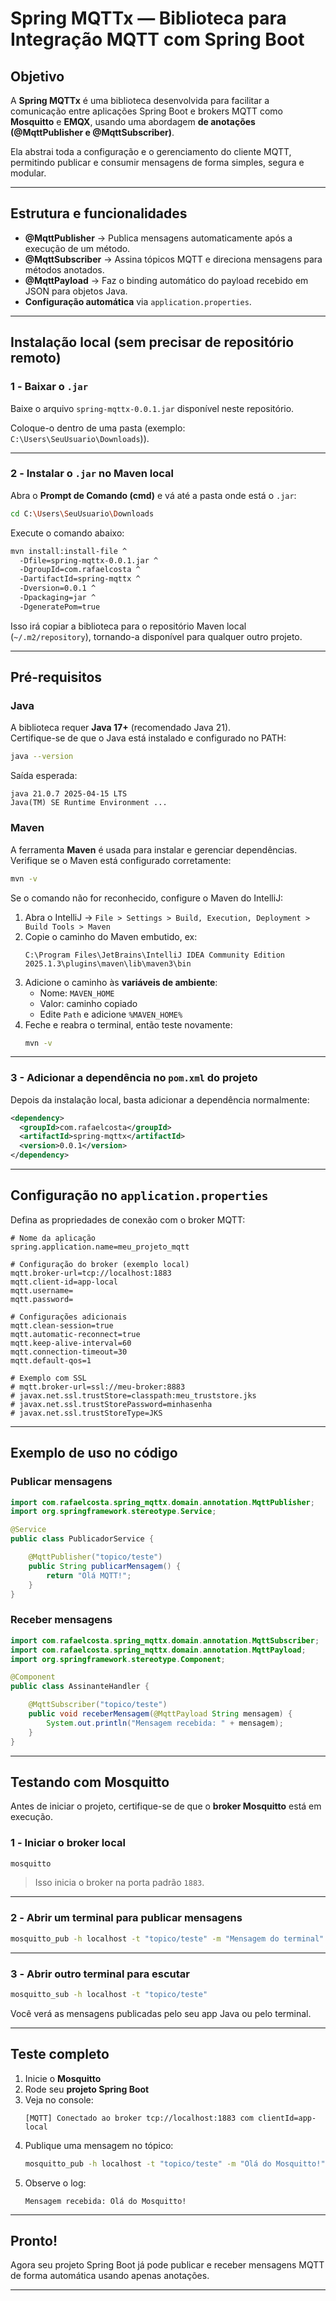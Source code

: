 <!-- language: pt-BR -->
# Spring MQTTx — Biblioteca para Integração MQTT com Spring Boot

## Objetivo

A **Spring MQTTx** é uma biblioteca desenvolvida para facilitar a comunicação entre aplicações Spring Boot e brokers MQTT como **Mosquitto** e **EMQX**, usando uma abordagem **de anotações (@MqttPublisher e @MqttSubscriber)**.

Ela abstrai toda a configuração e o gerenciamento do cliente MQTT, permitindo publicar e consumir mensagens de forma simples, segura e modular.

---

## Estrutura e funcionalidades

- **@MqttPublisher** → Publica mensagens automaticamente após a execução de um método.
- **@MqttSubscriber** → Assina tópicos MQTT e direciona mensagens para métodos anotados.
- **@MqttPayload** → Faz o binding automático do payload recebido em JSON para objetos Java.
- **Configuração automática** via `application.properties`.

---

## Instalação local (sem precisar de repositório remoto)

### 1️ - Baixar o `.jar`

Baixe o arquivo `spring-mqttx-0.0.1.jar` disponível neste repositório.

Coloque-o dentro de uma pasta (exemplo: `C:\Users\SeuUsuario\Downloads`)).

---

### 2️ - Instalar o `.jar` no Maven local

Abra o **Prompt de Comando (cmd)** e vá até a pasta onde está o `.jar`:

```bash
cd C:\Users\SeuUsuario\Downloads
```

Execute o comando abaixo:

```bash
mvn install:install-file ^
  -Dfile=spring-mqttx-0.0.1.jar ^
  -DgroupId=com.rafaelcosta ^
  -DartifactId=spring-mqttx ^
  -Dversion=0.0.1 ^
  -Dpackaging=jar ^
  -DgeneratePom=true
```

Isso irá copiar a biblioteca para o repositório Maven local (`~/.m2/repository`), tornando-a disponível para qualquer outro projeto.

---

## Pré-requisitos

### Java

A biblioteca requer **Java 17+** (recomendado Java 21).  
Certifique-se de que o Java está instalado e configurado no PATH:

```bash
java --version
```

Saída esperada:
```
java 21.0.7 2025-04-15 LTS
Java(TM) SE Runtime Environment ...
```

### Maven

A ferramenta **Maven** é usada para instalar e gerenciar dependências.  
Verifique se o Maven está configurado corretamente:

```bash
mvn -v
```

Se o comando não for reconhecido, configure o Maven do IntelliJ:

1. Abra o IntelliJ → `File > Settings > Build, Execution, Deployment > Build Tools > Maven`
2. Copie o caminho do Maven embutido, ex:
   ```
   C:\Program Files\JetBrains\IntelliJ IDEA Community Edition 2025.1.3\plugins\maven\lib\maven3\bin
   ```
3. Adicione o caminho às **variáveis de ambiente**:
   - Nome: `MAVEN_HOME`
   - Valor: caminho copiado
   - Edite `Path` e adicione `%MAVEN_HOME%`
4. Feche e reabra o terminal, então teste novamente:
   ```bash
   mvn -v
   ```

---
### 3 - Adicionar a dependência no `pom.xml` do projeto

Depois da instalação local, basta adicionar a dependência normalmente:

```xml
<dependency>
  <groupId>com.rafaelcosta</groupId>
  <artifactId>spring-mqttx</artifactId>
  <version>0.0.1</version>
</dependency>
```

---

## Configuração no `application.properties`

Defina as propriedades de conexão com o broker MQTT:

```properties
# Nome da aplicação
spring.application.name=meu_projeto_mqtt

# Configuração do broker (exemplo local)
mqtt.broker-url=tcp://localhost:1883
mqtt.client-id=app-local
mqtt.username=
mqtt.password=

# Configurações adicionais
mqtt.clean-session=true
mqtt.automatic-reconnect=true
mqtt.keep-alive-interval=60
mqtt.connection-timeout=30
mqtt.default-qos=1

# Exemplo com SSL
# mqtt.broker-url=ssl://meu-broker:8883
# javax.net.ssl.trustStore=classpath:meu_truststore.jks
# javax.net.ssl.trustStorePassword=minhasenha
# javax.net.ssl.trustStoreType=JKS
```

---

## Exemplo de uso no código

### Publicar mensagens

```java
import com.rafaelcosta.spring_mqttx.domain.annotation.MqttPublisher;
import org.springframework.stereotype.Service;

@Service
public class PublicadorService {

    @MqttPublisher("topico/teste")
    public String publicarMensagem() {
        return "Olá MQTT!";
    }
}
```

### Receber mensagens

```java
import com.rafaelcosta.spring_mqttx.domain.annotation.MqttSubscriber;
import com.rafaelcosta.spring_mqttx.domain.annotation.MqttPayload;
import org.springframework.stereotype.Component;

@Component
public class AssinanteHandler {

    @MqttSubscriber("topico/teste")
    public void receberMensagem(@MqttPayload String mensagem) {
        System.out.println("Mensagem recebida: " + mensagem);
    }
}
```

---

## Testando com Mosquitto

Antes de iniciar o projeto, certifique-se de que o **broker Mosquitto** está em execução.

### 1️ - Iniciar o broker local

```bash
mosquitto
```

> Isso inicia o broker na porta padrão `1883`.

---

### 2️ - Abrir um terminal para publicar mensagens

```bash
mosquitto_pub -h localhost -t "topico/teste" -m "Mensagem do terminal"
```

---

### 3️ - Abrir outro terminal para escutar

```bash
mosquitto_sub -h localhost -t "topico/teste"
```

Você verá as mensagens publicadas pelo seu app Java ou pelo terminal.

---

## Teste completo

1. Inicie o **Mosquitto**
2. Rode seu **projeto Spring Boot**
3. Veja no console:
   ```
   [MQTT] Conectado ao broker tcp://localhost:1883 com clientId=app-local
   ```
4. Publique uma mensagem no tópico:
   ```bash
   mosquitto_pub -h localhost -t "topico/teste" -m "Olá do Mosquitto!"
   ```
5. Observe o log:
   ```
   Mensagem recebida: Olá do Mosquitto!
   ```

---

## Pronto!

Agora seu projeto Spring Boot já pode publicar e receber mensagens MQTT de forma automática usando apenas anotações.

---


